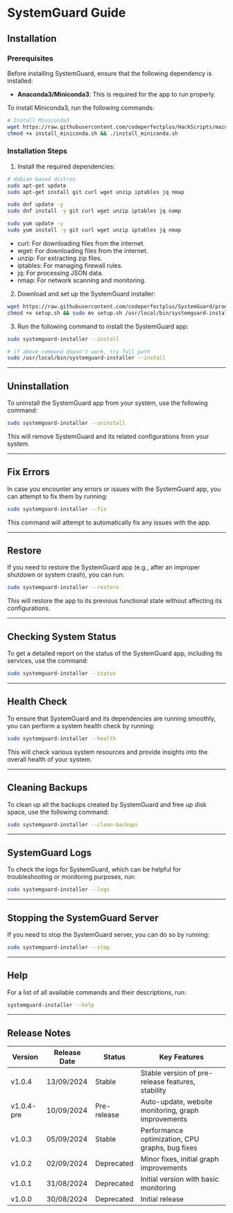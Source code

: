# SystemGuard Guide

## Installation

### Prerequisites

Before installing SystemGuard, ensure that the following dependency is installed:

- **Anaconda3/Miniconda3**: This is required for the app to run properly.
  
To install Miniconda3, run the following commands:

```bash
# Install Miniconda3
wget https://raw.githubusercontent.com/codeperfectplus/HackScripts/main/setup/install_miniconda.sh
chmod +x install_miniconda.sh && ./install_miniconda.sh
```

### Installation Steps

1. Install the required dependencies:

```bash
# debian based distros
sudo apt-get update
sudo apt-get install git curl wget unzip iptables jq nmap
```

```bash
sudo dnf update -y
sudo dnf install -y git curl wget unzip iptables jq namp
```

```bash
sudo yum update -y
sudo yum install -y git curl wget unzip iptables jq nmap
```

- curl: For downloading files from the internet.
- wget: For downloading files from the internet.
- unzip: For extracting zip files.
- iptables: For managing firewall rules.
- jq: For processing JSON data.
- nmap: For network scanning and monitoring.

2. Download and set up the SystemGuard installer:

```bash
wget https://raw.githubusercontent.com/codeperfectplus/SystemGuard/production/setup.sh
chmod +x setup.sh && sudo mv setup.sh /usr/local/bin/systemguard-installer
```

3. Run the following command to install the SystemGuard app:

```bash
sudo systemguard-installer --install
```

```bash
# if above command doesn't work, try full path
sudo /usr/local/bin/systemguard-installer --install
```

---

## Uninstallation

To uninstall the SystemGuard app from your system, use the following command:

```bash
sudo systemguard-installer --uninstall
```

This will remove SystemGuard and its related configurations from your system.

---


## Fix Errors

In case you encounter any errors or issues with the SystemGuard app, you can attempt to fix them by running:

```bash
sudo systemguard-installer --fix
```

This command will attempt to automatically fix any issues with the app.

---

## Restore

If you need to restore the SystemGuard app (e.g., after an improper shutdown or system crash), you can run:

```bash
sudo systemguard-installer --restore
```

This will restore the app to its previous functional state without affecting its configurations.

---

## Checking System Status

To get a detailed report on the status of the SystemGuard app, including its services, use the command:

```bash
sudo systemguard-installer --status
```

---

## Health Check

To ensure that SystemGuard and its dependencies are running smoothly, you can perform a system health check by running:

```bash
sudo systemguard-installer --health
```

This will check various system resources and provide insights into the overall health of your system.

---

## Cleaning Backups

To clean up all the backups created by SystemGuard and free up disk space, use the following command:

```bash
sudo systemguard-installer --clean-backups
```

---

## SystemGuard Logs

To check the logs for SystemGuard, which can be helpful for troubleshooting or monitoring purposes, run:

```bash
sudo systemguard-installer --logs
```

---

## Stopping the SystemGuard Server

If you need to stop the SystemGuard server, you can do so by running:

```bash
sudo systemguard-installer --stop
```

---

## Help

For a list of all available commands and their descriptions, run:

```bash
systemguard-installer --help
```

---

## Release Notes

| Version    | Release Date | Status      | Key Features                                        |
| ---------- | ------------ | ----------- | --------------------------------------------------- |
| v1.0.4     | 13/09/2024   | Stable      | Stable version of pre-release features, stability   |
| v1.0.4-pre | 10/09/2024   | Pre-release | Auto-update, website monitoring, graph improvements |
| v1.0.3     | 05/09/2024   | Stable      | Performance optimization, CPU graphs, bug fixes     |
| v1.0.2     | 02/09/2024   | Deprecated  | Minor fixes, initial graph improvements             |
| v1.0.1     | 31/08/2024   | Deprecated  | Initial version with basic monitoring               |
| v1.0.0     | 30/08/2024   | Deprecated  | Initial release                                     |
